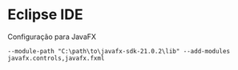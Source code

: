 # Eclipse IDE

Configuração para JavaFX

```bach
--module-path "C:\path\to\javafx-sdk-21.0.2\lib" --add-modules javafx.controls,javafx.fxml
```